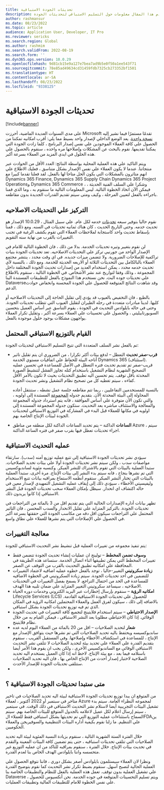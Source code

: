 ```yaml
---
title: تحديثات الجودة الاستباقية
description: يقدم هذا المقال معلومات حول التسليم الاستباقي لتحديثات الجودة.
author: rashmansur
ms.date: 08/23/2022
ms.topic: article
audience: Application User, Developer, IT Pro
ms.reviewer: sericks
ms.search.region: Global
ms.author: rashmim
ms.search.validFrom: 2022-08-19
ms.search.form: ''
ms.dyn365.ops.version: 10.0.29
ms.openlocfilehash: 9d81cb15e9a127e7bea7ad9b5e0f50a1ee543f71
ms.sourcegitcommit: 78e85ad49634cd31459fdb7325cb273352bf1501
ms.translationtype: HT
ms.contentlocale: ar-SA
ms.lasthandoff: 08/23/2022
ms.locfileid: "9338125"
---
```

# <a name="proactive-quality-updates"></a>تحديثات الجودة الاستباقية

[!include[banner](../includes/banner.md)]

على مدى السنوات العديدة الماضية، أحرزت Microsoft تقدمًا مستمرًا فيما نشير إليه [نسخة واحدة](../../dev-itpro/lifecycle-services/oneversion-overview.md). يعد الوضع الداخلي لإصدار واحد بسيط مما يلي: أقرب امكانيه تمكننا من الحصول علي كافة العملاء الموجودين علي نفس إصدار البرنامج ، كلما زادت الجودة التي يمكننا تقديمها. نقوم بالبحث عن المشكلات وإصلاحها مره واحده ، سنقوم بالحصول علي هذه الحلول في ايدي المزيد من العملاء بسرعة أكبر.

ويتم التاكيد علي هذه العملية المحلية بواسطة النتائج: العدد الأقل من الحوادث عبر منتجاتنا. عندما لا يكون العملاء علي نفس الإصدار بشكل متناسق ، فعليك الاطلاع علي انهم متاثرون بالمشكلات التي يكون الحل متاحا لها بالفعل. لقد فعلنا تقدما كبيرا مع Dynamics 365 Finance, Dynamics 365 Supply Chain Dynamics 365 Project Operationsو Dynamics 365 Commerce ، وشكرا علي السلف الفنية الحديثة ، فيمكن الآن اتخاذ الخطوة التالية. ليس المعلومات التالية ما سنقوم به ، وما الذي قمنا باجراءه بالفعل لتعيين المرحلة ، وكيف ومتى سيتم تقديم القدرات الجديدة بدون مقاطعه.

## <a name="focus-on-quality-updates"></a>التركيز علي التحديثات الاصلاحيه

نقوم حاليا بتوفير سبعه [تحديثات](public-preview-releases.md) خدمه لكل عام. علي سبيل المثال ، 10.0.29 الإصدار هو تحديث خدمه. وحتى التاريخ الحديث ، كان هناك ثمانيه تحديثات في السنه. ومع ذلك ، قمنا بإسقاط تحديث واحد كاستجابة لملاحظات العملاء التي تقوم بكشف الرغبة في تجنب التغييرات بالقرب من نهاية سنه التقويم.

لن نقوم بتغيير وتيره تحديثات الخدمة. بدلا من ذلك ، فان الخطوة التالية للامام في الإصدار الواحد من جورنيي تركز علي التحديثات *الاصلاحيه*. تعد تحديثات الجودة بنيات تراكمية للإصلاحات الضرورية. ولا تتضمن ميزات جديده. في اي وقت محدد ، ينتشر مجتمع العملاء بالبالكامل بين التحديثات الثلاثة أو الاربعه الحديثة للخدمة. ومع ذلك ، بالنسبة لأي تحديث خدمه محدد ، يمكن استخدام العديد من إصدارات تحديث الجودة المختلفة داخل المجموعة ، وذلك وفقا لتواريخ عند نشر الأشخاص. في الخطوة التالية ، سنقوم بالاطلاع علي تحديثات جوده البث. نحن نستخدم هذا النموذج بالفعل للتطبيقات المستندة الينا Dataverseوقد شاهدت النتائج المتوقعة للحصول علي الجودة المحسنة وانخفاض حوادث الدعم.

بالطبع ، فان التخفيض بالعيوب قد يؤدي إلى تقليل الحاجة إلى التحديثات الاصلاحيه أو كليها. لدينا مبادرات متعددة في رحله الطيران لتقليل العيوب التي تتطلب تحديثات الجودة. وحتى في حاله بايلوادس التحديث في الجودة ، يقوم التناسق عبر أساس العميل بتحسين السوبورتابيليتي ، والحصول علي تحسينات علي العملاء بسرعة أكبر ، وتقليل تكرار العملاء يواجهون مشكلات بوجود حلول موجودة بالفعل.

## <a name="making-proactive-distribution-possible"></a>القيام بالتوزيع الاستباقي المحتمل

تم بالفعل نشر السلف المتعددة التي تتيح التسليم الاستباقي لتحديثات الجودة:

- **قرب-صفر تحديث** التعطل – لدفع بيئات أكثر تكرارا ، من الضروري ان يتم تقليل تاثير أتاحه البيئة للحفاظ علي اتفاقيات مستوي الخدمة Dynamics 365 (استئناف). قريب-صفر تم تقديم تحديث فتره التعطل في الأصل للمساعدة في تحسين عمليه التصحيح الشهرية لنظام التشغيل باستخدام كتله تجاوز الفشل لتنشيط الصورة المحدثة بأقل توقف. يتم تحسين اليه تطبيق التحديثات بحيث لا تكون بالأمر الأقل كفاءه ، سيتم تغطيه كل من تصحيح نظام التشغيل ونشر تحديث الجودة.

    بالنسبة للمستخدمين التفاعليين ، ربما تتم مقاطعه جلسة عمل نشطه ، ستنتقل أعاده المحاولة إلى البيئة المحدثة الآن. بتقديم جدوله [المجموعة](../../dev-itpro/sysadmin/priority-based-batch-scheduling.md) المستندة إلى اولويه ، والتي تكون الآن متوفرة علي أساس الموافقة ، فانه يتم استرداد جدوله المجموعة والمعالجة والاستئناف مباشره بعد التحديث. ستكون جدوله المجموعة المستندة إلى اولويه في مكانها للعملاء قبل البدء في المشاركة في التوزيع الاستباقي لتحديثات الجودة لبيئات الإنتاج الخاصة بهم.

- **الساعات** الداكنة – يتم تحديد الساعات الداكنة لكل منطقه من مناطق Azure ، سيتم اجراء تحديثات تعطل فيها بقرب صفر في فتره الساعة الداكنة.

## <a name="the-proactive-update-process"></a>عمليه التحديث الاستباقية

سيؤدي نشر تحديثات الجودة الاستباقية إلى تتبع عمليه توزيع أمنه (سدب). سارتقاء مواصفات سدب ، ولكن سيتم نشر تحديثات الجودة أولا علي بيئات تحديد الصلاحيات. ستبدا العملية بالبيئات التي تقوم بالاشتراك للنشر المبكر. وكنسبه مئوية لساندبوكسيس التي تم نشرها بنجاح ، فانه سيتم بدء النشر إلى بيئات الإنتاج. مرة أخرى، ستبدأ العملية بالبيئات التي تختار النشر المبكر. ستقوم أنظمه الاستماع بمراقبه بيانات تتبع الاستخدام وليفيسيتي الأخطاء ، سيؤدي ذلك إلى إيقاف عمليه التشغيل التمهيدي لإصدار معين في حاله اكتشاف اي انحدار. سيظل بإمكان العملاء سحب تحديثات الجودة قبل النشر الاستباقي إذا كانوا يريدون ذلك.

تظهر بيانات أداره الإصدارات الحالية التي يتم تقديم اقل من 3 بالمائة من التراجعات في تحديثات الجودة. بالتركيز المتزايد علي تقليل الانحدار والسدب المحسن ، فان التاثير المحتمل علي التراجعات سيكون اقل دقه من مكاسب الجودة التي حققتها بسرعة أكبر في الحصول علي الإصلاحات التي يتم نشرها للعملاء علي نطاق واسع.

## <a name="process-changes"></a>معالجة التغييرات

يتم تنفيذ مجموعه من تغييرات العملية قبل تنشيط نشر التحديث الاستباقي للجودة:

- **وسوف تضمن المخطط** – تولينج ان عمليات إنشاء تحديث الجودة تتضمن فقط تغييرات المخطط التي يمكن تطبيقها اثناء اتصال الخدمة. ستساعد هذه الطريقة في المحافظة علي امكانيه تطبيق التحديث بالقرب من التوقف عن الصفر.
- **زيادة سكروتيني** التغيير-حاليا ، توجد بالفعل خطوه عمليه اضافيه لاعتماد التغييرات للتضمين في أحد تحديثات الجودة. سيتم زيادة السكروتيني في الخطوة الاضافيه للمساعدة في الحد من احتمال التراجع. لا يسمح بفصل التغييرات في التحديثات الاصلاحيه ، سيساعد سكروتيني التغيير المتزايد علي ضمان تلبيه هذا الهدف.
- **امكانيه الرؤية** – سنقوم بإرسال إخطارات عبر البريد الكتروني وخدمات دوره الحياة Lifecycle Services (LCS) للحصول علي تحديثات الجودة الاستباقية القادمة. بالاضافه إلى ذلك ، سيكون لفرق العمل والعملاء المحتملين امكانيه الرؤية في المكان الذي تم فيه توزيع تحديثات الجودة بشكل استباقي.
- **الإصدار الاحتياطي** – سيتم استخدام فلايتينج لتجميع كافة التغييرات في تحديث الجودة الوقائي. إذا كان الاحتياطي مطلوبا بعد النشر الاستباقي ، فيمكن القيام به من خلال نظام فلايتينج.
- **شعار** لتحديد الصلاحيات – اقل من 20 بالمائة من العملاء اليوم لديه عده ساندبوكسيسه ويحتفظ باليه تحديد الصلاحيات التي تم نشرها حيث يتوافق الإصدار مع الإنتاج ، للمساعدة في استكشاف الأخطاء وإصلاحها. وفي المستقبل القريب ، سنقوم بتقديم القدرة علي العملاء علي تحديد بيئة لتحديد الصلاحيات لا تتلقي نشر التحديث الاستباقي الوقائي مع الساندبوكسيس الأخرى ، ولكن يجب ان يقوم هذا الأمر أيضا باستلامه فيما بعد ، مع بيئة الإنتاج. لاحظ انه إذا كان العميل يستخدم اليه تحديد الصلاحية لاختبار إصدار أحدث من الإنتاج الخاص بها ، فان اليه تحديد الصلاحيات ستتلقى تحديثات الجودة للإصدار الأحدث.
- 
## <a name="when-will-proactive-quality-updates-start"></a>متى ستبدا تحديثات الجودة الاستباقية ؟

من المتوقع ان يبدا توزيع تحديثات الجودة الاستباقية لبيئة اليه تحديد الصلاحيات في تاخير متاخر في سبتمبر أو 2022 أكتوبر ، لعملاء Azure لمجموعه النظراء العامة. سيتم بدء تشغيل البيئات التجريبية أيضا لاستلام نشر التحديث الاستباقي في ذلك الوقت. في سبتمبر ، سيتم إرسال اعلام لكل عميل لاعلامه بالجدول المتوقع للبيئات الخاصة بهم. سيتم السماح باستثناءات عمليه التوزيع التي تم تحديثها بشكل استباقي فقط للعملاء الFDAين علي التنظيم. ما زلنا نقوم بكيفية أداره البيئات التنظيمية والسوفيريجن والعملاء الحكوميين.

خلال الفترة الستة الشهرية التالية ، سنقوم بزيادة النسبة المئوية لبيئة اليه تحديد الصلاحيات التي تتلقي تحديثات استباقيه ، حتى يتم تضمين كافة البيئات المعينة والتقدم في تحديث بيئات الإنتاج. خلال الفترة ، سنقوم بمراقبه للتاكد من ان عمليه التوزيع غير متحسسه واننا بايلوادس الهدف الخاص بنا لعدم القدرة.

ونظرا لان العملاء سيستلمون بايلوادس أصغر بشكل دوري ، فاننا نتوقع الحصول علي العملية الحالية لتصبح أسهل. سنقوم بضبط تكرار نشر التحديث كما نقوم بتوضيح القدرة علي تشغيل العملية بدون توقف. تعمل هذه العملية بالفعل للنظام والتطبيقات الخاصة بنا Dataverse ، ويتم تسليم التحسينات المتوقعة في جوده الخدمة. نحن أنكسيوس للحصول علي نفس الخطوة للامام للتطبيقات المالية وتطبيقات العمليات.
